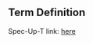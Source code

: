 ## Term Definition

Spec-Up-T link: <a href='https://weboftrust.github.io/WOT-terms/docs/glossary/framing-code'>here</a>
